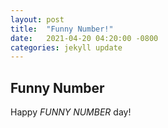 ```yaml
---
layout: post
title:  "Funny Number!"
date:   2021-04-20 04:20:00 -0800
categories: jekyll update
---
```

## Funny Number

Happy _FUNNY NUMBER_ day!